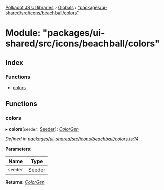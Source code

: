 [Polkadot JS UI libraries](../README.md) › [Globals](../globals.md) › ["packages/ui-shared/src/icons/beachball/colors"](_packages_ui_shared_src_icons_beachball_colors_.md)

# Module: "packages/ui-shared/src/icons/beachball/colors"

## Index

### Functions

* [colors](_packages_ui_shared_src_icons_beachball_colors_.md#colors)

## Functions

###  colors

▸ **colors**(`seeder`: [Seeder](_packages_ui_shared_src_icons_beachball_types_.md#seeder)): *[ColorGen](../interfaces/_packages_ui_shared_src_icons_beachball_types_.colorgen.md)*

*Defined in [packages/ui-shared/src/icons/beachball/colors.ts:14](https://github.com/polkadot-js/ui/blob/3610d1b9/packages/ui-shared/src/icons/beachball/colors.ts#L14)*

**Parameters:**

Name | Type |
------ | ------ |
`seeder` | [Seeder](_packages_ui_shared_src_icons_beachball_types_.md#seeder) |

**Returns:** *[ColorGen](../interfaces/_packages_ui_shared_src_icons_beachball_types_.colorgen.md)*
